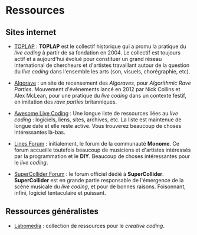<script>
  import Info from "$lib/components/Info.svelte";
</script>

# Ressources

<Info info="Cette page est une liste de ressources généralistes sur le <i>live
coding</i>. Au vu de l'objectif poursuivi par ce site, il est préférable de 
mentionner les sources francophones en premier puis d'inclure des liens 
généralistes." markdown=false />

## Sites internet

- [TOPLAP](https://toplap.org) : **TOPLAP** est le collectif historique qui a
  promu la pratique du _live coding_ à partir de sa fondation en 2004. Le
  collectif est toujours actif et a aujourd'hui évolué pour constituer un grand
  réseau international de chercheurs et d'artistes travaillant autour de la
  question du _live coding_ dans l'ensemble les arts (son, visuels, chorégraphie,
  etc).
- [Algorave](https://algorave.com) : un site de recensement des _Algoraves_,
  pour _Algorithmic Rave Parties_. Mouvement d'évènements lancé en 2012 par Nick
  Collins et Alex McLean, pour une pratique du _live coding_ dans un contexte
  festif, en imitation des _rave parties_ britanniques.

- [Awesome Live Coding](https://github.com/toplap/awesome-livecoding) : Une
  longue liste de ressources liées au _live coding_ : logiciels, liens, sites,
  archives, etc. La liste est maintenue de longue date et elle reste active. Vous trouverez
  beaucoup de choses intéressantes là-bas.

- [Lines Forum](https://llllllll.co/) : initialement, le forum de la communauté
  **Monome**. Ce forum accueille toutefois beaucoup de musiciens et d'artistes
  intéressés par la programmation et le **DIY**. Beaucoup de choses intéressantes
  pour le _live coding_.

- [SuperCollider Forum](https://scsynth.org/) : le forum officiel dédié à
  **SuperCollider**. **SuperCollider** est en grande partie responsable de
  l'émergence de la scène musicale du _live coding_, et pour de bonnes raisons.
  Foisonnant, infini, logiciel tentaculaire et puissant.

## Ressources généralistes

- [Labomedia](https://ressources.labomedia.org/live_coding) : collection de
  ressources pour le _creative coding_.
